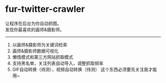# fur-twitter-crawler
让程序在后台为你自动抓图。  
发现你最喜欢的画师&摄影师。  

-----------------------------------------
1. 以画师&摄影师为关键词检索  
2. 画师&摄影师数据可视化  
3. 懒惰模式和第三方网站抓取模式
4. 支持黑名单，关注列表自动导入，调整抓取频率
5. GIF自动转换（待测），视频自动转换（待测）
这个东西必须要先关注我才能用~
